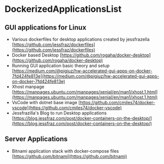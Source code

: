 # DockerizedApplicationsList
## GUI applications for Linux
+ Various dockerfiles for desktop applications created by jessfrazella [https://github.com/jessfraz/dockerfiles](https://github.com/jessfraz/dockerfiles)
+ Docker based Desktop [https://github.com/rogaha/docker-desktop](https://github.com/rogaha/docker-desktop)
+ Running GUI application basic theory and setup [https://medium.com/@pigiuz/hw-accelerated-gui-apps-on-docker-7fd424fe813e](https://medium.com/@pigiuz/hw-accelerated-gui-apps-on-docker-7fd424fe813e)
+ Xhost manpage [https://manpages.ubuntu.com/manpages/xenial/en/man1/xhost.1.html](https://manpages.ubuntu.com/manpages/xenial/en/man1/xhost.1.html)
+ VsCode with dotnet base image [https://github.com/cmiles74/docker-vscode](https://github.com/cmiles74/docker-vscode)
+ Jessfrazilla's Blog to run Desktop applications [https://blog.jessfraz.com/post/docker-containers-on-the-desktop/](https://blog.jessfraz.com/post/docker-containers-on-the-desktop/)
## Server Applications
+ Bitnami application stack with docker-compose files [https://github.com/bitnami](https://github.com/bitnami)
